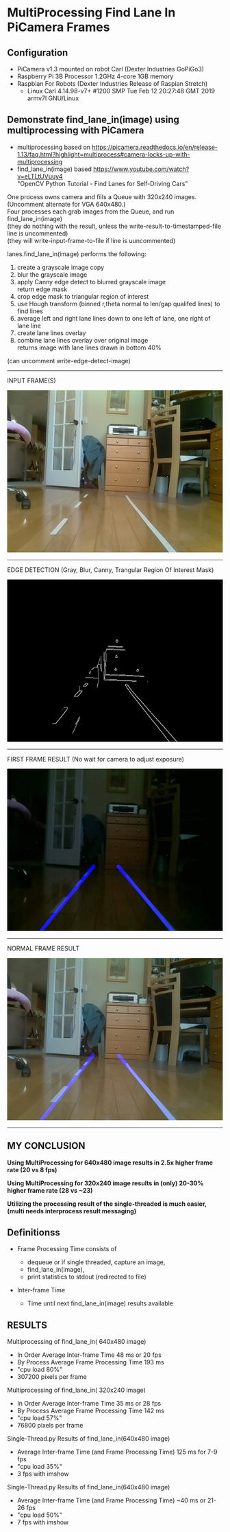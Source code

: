 # MultiProcessing Find Lane In PiCamera Frames


## Configuration 
- PiCamera v1.3 mounted on robot Carl (Dexter Industries GoPiGo3)  
- Raspberry Pi 3B Processor 1.2GHz 4-core 1GB memory  
- Raspbian For Robots (Dexter Industries Release of Raspian Stretch) 
  - Linux Carl 4.14.98-v7+ #1200 SMP Tue Feb 12 20:27:48 GMT 2019 armv7l GNU/Linux

## Demonstrate find_lane_in(image) using multiprocessing with PiCamera

* multiprocessing based on https://picamera.readthedocs.io/en/release-1.13/faq.html?highlight=multiprocess#camera-locks-up-with-multiprocessing
* find_lane_in(image) based https://www.youtube.com/watch?v=eLTLtUVuuy4  
         "OpenCV Python Tutorial - Find Lanes for Self-Driving Cars"



One process owns camera and fills a Queue with 320x240 images.  (Uncomment alternate for VGA 640x480.)  
Four processes each grab images from the Queue, and run find_lane_in(image)  
    (they do nothing with the result, unless the write-result-to-timestamped-file line is uncommented)  
    (they will write-input-frame-to-file if line is uuncommented)  

lanes.find_lane_in(image) performs the following:  

  1) create a grayscale image copy  
  2) blur the grayscale image  
  3) apply Canny edge detect to blurred grayscale image  
     return edge mask  
  4) crop edge mask to triangular region of interest  
  5) use Hough transform (binned r,theta normal to len/gap qualifed lines) to find lines  
  6) average left and right lane lines down to one left of lane, one right of lane line  
  7) create lane lines overlay  
  8) combine lane lines overlay over original image  
     returns image with lane lines drawn in bottom 40%

  (can uncomment write-edge-detect-image)



---
INPUT FRAME(S)  

![Input Image](./images/input_image.jpg?raw=true)

---
EDGE DETECTION (Gray, Blur, Canny, Trangular Region Of Interest Mask)  

![Edge Detection](./images/edge_detect.jpg?raw=true)

---
FIRST FRAME RESULT (No wait for camera to adjust exposure)  

![First Result](./images/first_result.jpg?raw=true)

---
NORMAL FRAME RESULT  

![Subsequent Results](./images/result.jpg?raw=true)

---
## MY CONCLUSION

**Using MultiProcessing for 640x480 image results in 2.5x higher frame rate (20 vs 8 fps)**

**Using MultiProcessing for 320x240 image results in (only) 20-30% higher frame rate (28 vs ~23)**  

**Utilizing the processing result of the single-threaded is much easier,   
  (multi needs interprocess result messaging)**

## Definitionss  
* Frame Processing Time consists of 
  * dequeue or if single threaded, capture an image, 
  * find_lane_in(image), 
  * print statistics to stdout (redirected to file)

* Inter-frame Time
  * Time until next find_lane_in(image) results available 

## RESULTS

Multiprocessing of find_lane_in( 640x480 image) 
* In Order Average Inter-frame Time 48 ms or 20 fps
* By Process Average Frame Processing Time 193 ms
* "cpu load 80%"
* 307200 pixels per frame

Multiprocessing of find_lane_in( 320x240 image)
* In Order Average Inter-frame Time 35 ms or 28 fps
* By Process Average Frame Processing Time 142 ms
* "cpu load 57%"
* 76800 pixels per frame

Single-Thread.py Results of find_lane_in(640x480 image)
* Average Inter-frame Time (and Frame Processing Time) 125 ms for 7-9 fps  
* "cpu load 35%"
* 3 fps with imshow

Single-Thread.py Results of find_lane_in(640x480 image)
* Average Inter-frame Time (and Frame Processing Time)  ~40 ms or 21-26 fps  
* "cpu load 50%"
* 7 fps with imshow


